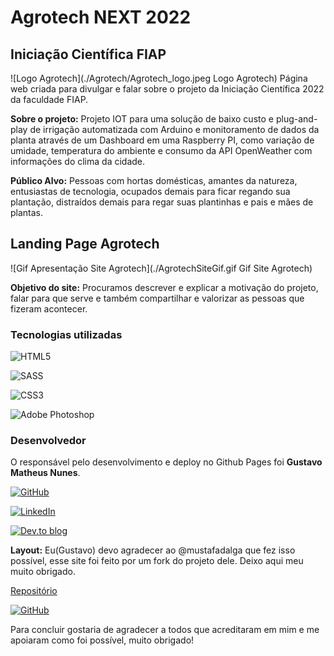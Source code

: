 # Agrotech NEXT 2022

## Iniciação Científica FIAP
![Logo Agrotech](./Agrotech/Agrotech_logo.jpeg Logo Agrotech)
Página web criada para divulgar e falar sobre o projeto da Iniciação Científica 2022 da faculdade FIAP.

**Sobre o projeto:** Projeto IOT para uma solução de baixo custo e plug-and-play de irrigação automatizada com Arduino e monitoramento de dados da planta através de um Dashboard em uma Raspberry PI, como variação de umidade, temperatura do ambiente e consumo da API OpenWeather com informações do clima da cidade.

**Público Alvo:** Pessoas com hortas domésticas, amantes da natureza, entusiastas de tecnologia, ocupados demais para ficar regando sua plantação, distraídos demais para regar suas plantinhas e pais e mães de plantas.


## Landing Page Agrotech

![Gif Apresentação Site Agrotech](./AgrotechSiteGif.gif Gif Site Agrotech)

**Objetivo do site:** Procuramos descrever e explicar a motivação do projeto, falar para que serve e também compartilhar e valorizar as pessoas que fizeram acontecer.

### Tecnologias utilizadas
![HTML5](https://img.shields.io/badge/html5-%23E34F26.svg?style=for-the-badge&logo=html5&logoColor=white)

![SASS](https://img.shields.io/badge/SASS-hotpink.svg?style=for-the-badge&logo=SASS&logoColor=white)

![CSS3](https://img.shields.io/badge/css3-%231572B6.svg?style=for-the-badge&logo=css3&logoColor=white)

![Adobe Photoshop](https://img.shields.io/badge/adobe%20photoshop-%2331A8FF.svg?style=for-the-badge&logo=adobe%20photoshop&logoColor=white)

### Desenvolvedor
O responsável pelo desenvolvimento e deploy no Github Pages foi **Gustavo Matheus Nunes**.

[![GitHub](https://img.shields.io/badge/github-%23121011.svg?style=for-the-badge&logo=github&logoColor=white)](https://github.com/nwrn)

[![LinkedIn](https://img.shields.io/badge/linkedin-%230077B5.svg?style=for-the-badge&logo=linkedin&logoColor=white)](https://linkedin.com/in/gmatheus)

[![Dev.to blog](https://img.shields.io/badge/dev.to-0A0A0A?style=for-the-badge&logo=dev.to&logoColor=white)](https://dev.to/newren)

**Layout:** Eu(Gustavo) devo agradecer ao @mustafadalga que fez isso possível, esse site foi feito por um fork do projeto dele. Deixo aqui meu muito obrigado.

[Repositório](https://github.com/mustafadalga/farm-landing-page)

[![GitHub](https://img.shields.io/badge/github-%23121011.svg?style=for-the-badge&logo=github&logoColor=white)](https://github.com/mustafadalga)


Para concluir gostaria de agradecer a todos que acreditaram em mim e me apoiaram como foi possível, muito obrigado!
